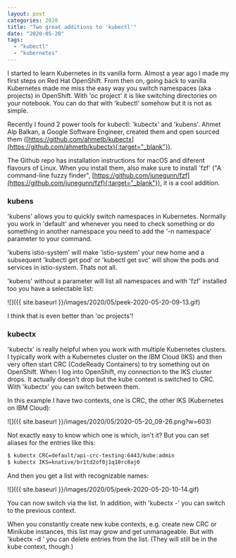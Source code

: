 ```yaml
---
layout: post
categories: 2020
title: "Two great additions to 'kubectl'"
date: "2020-05-20"
tags: 
  - "kubectl"
  - "kubernetes"
---
```


I started to learn Kubernetes in its vanilla form. Almost a year ago I made my first steps on Red Hat OpenShift. From then on, going back to vanilla Kubernetes made me miss the easy way you switch namespaces (aka projects) in OpenShift. With 'oc project' it is like switching directories on your notebook. You can do that with 'kubectl' somehow but it is not as simple.

Recently I found 2 power tools for kubectl: 'kubectx' and 'kubens'. Ahmet Alp Balkan, a Google Software Engineer, created them and open sourced them ([https://github.com/ahmetb/kubectx](https://github.com/ahmetb/kubectx){:target="_blank"}).

The Github repo has installation instructions for macOS and diferent flavours of Linux. When you install them, also make sure to install 'fzf' ("A command-line fuzzy finder", [https://github.com/junegunn/fzf](https://github.com/junegunn/fzf){:target="_blank"}), it is a cool addition.

### kubens

'kubens' allows you to quickly switch namespaces in Kubernetes. Normally you work in 'default' and whenever you need to check something or do something in another namespace you need to add the '-n namespace' parameter to your command.

'kubens istio-system' will make 'istio-system' your new home and a subsequent 'kubectl get pod' or 'kubectl get svc' will show the pods and services in istio-system. Thats not all.

'kubens' without a parameter will list all namespaces and with 'fzf' installed too you have a selectable list:

![]({{ site.baseurl }}/images/2020/05/peek-2020-05-20-09-13.gif)

I think that is even better than 'oc projects'!

### kubectx

'kubectx' is really helpful when you work with multiple Kubernetes clusters. I typically work with a Kubernetes cluster on the IBM Cloud (IKS) and then very often start CRC (CodeReady Containers) to try something out on OpenShift. When I log into OpenShift, my connection to the IKS cluster drops. It actually doesn't drop but the kube context is switched to CRC. With 'kubectx' you can switch between them.

In this example I have two contexts, one is CRC, the other IKS (Kubernetes on IBM Cloud):

![]({{ site.baseurl }}/images/2020/05/2020-05-20_09-26.png?w=603)

Not exactly easy to know which one is which, isn't it? But you can set aliases for the entries like this:

```sh
$ kubectx CRC=default/api-crc-testing:6443/kube:admin
$ kubectx IKS=knative/br1td2of0j1q10rc8aj0
```

And then you get a list with recognizable names:

![]({{ site.baseurl }}/images/2020/05/peek-2020-05-20-10-14.gif)

You can now switch via the list. In addition, with 'kubectx -' you can switch to the previous context.

When you constantly create new kube contexts, e.g. create new CRC or Minikube instances, this list may grow and get unmanageable. But with 'kubectx -d <NAME>' you can delete entries from the list. (They will still be in the kube context, though.)
